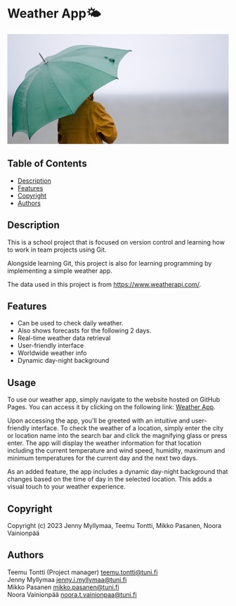 # Weather App🌤️

![Man with umbrella in a rainy weather](./pics/weatherpicture_edit.jpg)

<!-- Table of Contents -->

## Table of Contents

-   [Description](#Description)
-   [Features](#Features)
-   [Copyright](#Copyright)
-   [Authors](#Authors)
    <!-- /Table of Contents -->

## Description

This is a school project that is focused on version control and learning how to work in team projects using Git.

Alongside learning Git, this project is also for learning programming by implementing a simple weather app.

The data used in this project is from https://www.weatherapi.com/.

## Features

-   Can be used to check daily weather.
-   Also shows forecasts for the following 2 days.
-   Real-time weather data retrieval
-   User-friendly interface
-   Worldwide weather info
-   Dynamic day-night background

## Usage

To use our weather app, simply navigate to the website hosted on GitHub Pages. You can access it by clicking on the following link:
[Weather App](https://teemutontti.github.io/weather-app/public/).

Upon accessing the app, you'll be greeted with an intuitive and user-friendly interface.
To check the weather of a location, simply enter the city or location name into the search bar and click the magnifying glass or press enter. The app will display the weather information for that location including the current temperature and wind speed, humidity, maximum and minimum temperatures for the current day and the next two days.

As an added feature, the app includes a dynamic day-night background that changes based on the time of day in the selected location. This adds a visual touch to your weather experience.

## Copyright

Copyright (c) 2023 Jenny Myllymaa, Teemu Tontti, Mikko Pasanen, Noora Vainionpää

## Authors

Teemu Tontti (Project manager) <teemu.tontti@tuni.fi> <br>
Jenny Myllymaa <jenny.i.myllymaa@tuni.fi> <br>
Mikko Pasanen <mikko.pasanen@tuni.fi> <br>
Noora Vainionpää <noora.t.vainionpaa@tuni.fi> <br>
